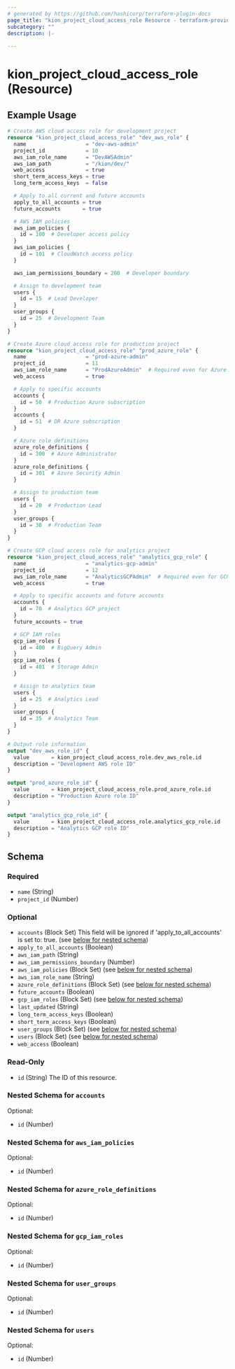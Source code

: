```yaml
---
# generated by https://github.com/hashicorp/terraform-plugin-docs
page_title: "kion_project_cloud_access_role Resource - terraform-provider-kion"
subcategory: ""
description: |-
  
---
```


# kion_project_cloud_access_role (Resource)



## Example Usage

```terraform
# Create AWS cloud access role for development project
resource "kion_project_cloud_access_role" "dev_aws_role" {
  name                   = "dev-aws-admin"
  project_id             = 10
  aws_iam_role_name      = "DevAWSAdmin"
  aws_iam_path           = "/kion/dev/"
  web_access             = true
  short_term_access_keys = true
  long_term_access_keys  = false

  # Apply to all current and future accounts
  apply_to_all_accounts = true
  future_accounts       = true

  # AWS IAM policies
  aws_iam_policies {
    id = 100  # Developer access policy
  }
  aws_iam_policies {
    id = 101  # CloudWatch access policy
  }

  aws_iam_permissions_boundary = 200  # Developer boundary

  # Assign to development team
  users {
    id = 15  # Lead Developer
  }
  user_groups {
    id = 25  # Development Team
  }
}

# Create Azure cloud access role for production project
resource "kion_project_cloud_access_role" "prod_azure_role" {
  name                   = "prod-azure-admin"
  project_id             = 11
  aws_iam_role_name      = "ProdAzureAdmin"  # Required even for Azure roles
  web_access             = true

  # Apply to specific accounts
  accounts {
    id = 50  # Production Azure subscription
  }
  accounts {
    id = 51  # DR Azure subscription
  }

  # Azure role definitions
  azure_role_definitions {
    id = 300  # Azure Administrator
  }
  azure_role_definitions {
    id = 301  # Azure Security Admin
  }

  # Assign to production team
  users {
    id = 20  # Production Lead
  }
  user_groups {
    id = 30  # Production Team
  }
}

# Create GCP cloud access role for analytics project
resource "kion_project_cloud_access_role" "analytics_gcp_role" {
  name                   = "analytics-gcp-admin"
  project_id             = 12
  aws_iam_role_name      = "AnalyticsGCPAdmin"  # Required even for GCP roles
  web_access             = true

  # Apply to specific accounts and future accounts
  accounts {
    id = 70  # Analytics GCP project
  }
  future_accounts = true

  # GCP IAM roles
  gcp_iam_roles {
    id = 400  # BigQuery Admin
  }
  gcp_iam_roles {
    id = 401  # Storage Admin
  }

  # Assign to analytics team
  users {
    id = 25  # Analytics Lead
  }
  user_groups {
    id = 35  # Analytics Team
  }
}

# Output role information
output "dev_aws_role_id" {
  value       = kion_project_cloud_access_role.dev_aws_role.id
  description = "Development AWS role ID"
}

output "prod_azure_role_id" {
  value       = kion_project_cloud_access_role.prod_azure_role.id
  description = "Production Azure role ID"
}

output "analytics_gcp_role_id" {
  value       = kion_project_cloud_access_role.analytics_gcp_role.id
  description = "Analytics GCP role ID"
}
```

<!-- schema generated by tfplugindocs -->
## Schema

### Required

- `name` (String)
- `project_id` (Number)

### Optional

- `accounts` (Block Set) This field will be ignored if 'apply_to_all_accounts' is set to: true. (see [below for nested schema](#nestedblock--accounts))
- `apply_to_all_accounts` (Boolean)
- `aws_iam_path` (String)
- `aws_iam_permissions_boundary` (Number)
- `aws_iam_policies` (Block Set) (see [below for nested schema](#nestedblock--aws_iam_policies))
- `aws_iam_role_name` (String)
- `azure_role_definitions` (Block Set) (see [below for nested schema](#nestedblock--azure_role_definitions))
- `future_accounts` (Boolean)
- `gcp_iam_roles` (Block Set) (see [below for nested schema](#nestedblock--gcp_iam_roles))
- `last_updated` (String)
- `long_term_access_keys` (Boolean)
- `short_term_access_keys` (Boolean)
- `user_groups` (Block Set) (see [below for nested schema](#nestedblock--user_groups))
- `users` (Block Set) (see [below for nested schema](#nestedblock--users))
- `web_access` (Boolean)

### Read-Only

- `id` (String) The ID of this resource.

<a id="nestedblock--accounts"></a>
### Nested Schema for `accounts`

Optional:

- `id` (Number)


<a id="nestedblock--aws_iam_policies"></a>
### Nested Schema for `aws_iam_policies`

Optional:

- `id` (Number)


<a id="nestedblock--azure_role_definitions"></a>
### Nested Schema for `azure_role_definitions`

Optional:

- `id` (Number)


<a id="nestedblock--gcp_iam_roles"></a>
### Nested Schema for `gcp_iam_roles`

Optional:

- `id` (Number)


<a id="nestedblock--user_groups"></a>
### Nested Schema for `user_groups`

Optional:

- `id` (Number)


<a id="nestedblock--users"></a>
### Nested Schema for `users`

Optional:

- `id` (Number)

